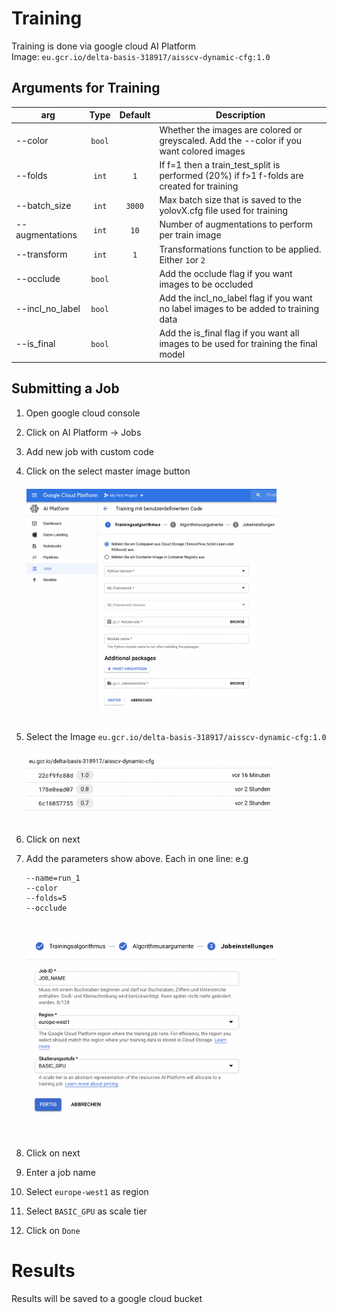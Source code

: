 # Training

Training is done via google cloud AI Platform
<br>
Image: `eu.gcr.io/delta-basis-318917/aisscv-dynamic-cfg:1.0`

## Arguments for Training

| arg             |  Type  | Default | Description                                                                               |
| --------------- | :----: | :-----: | ----------------------------------------------------------------------------------------- |
| --color         | `bool` |         | Whether the images are colored or greyscaled. Add the --color if you want colored images  |
| --folds         | `int`  |   `1`   | If f=1 then a train_test_split is performed (20%) if f>1 f-folds are created for training |
| --batch_size    | `int`  | `3000`  | Max batch size that is saved to the yolovX.cfg file used for training                     |
| --augmentations | `int`  |  `10`   | Number of augmentations to perform per train image                                        |
| --transform     | `int`  |   `1`   | Transformations function to be applied. Either `1`or `2`                                  |
| --occlude       | `bool` |         | Add the occlude flag if you want images to be occluded                                    |
| --incl_no_label | `bool` |         | Add the incl_no_label flag if you want no label images to be added to training data       |
| --is_final      | `bool` |         | Add the is_final flag if you want all images to be used for training the final model      |

## Submitting a Job

1. Open google cloud console
2. Click on AI Platform -> Jobs
3. Add new job with custom code
4. Click on the select master image button<br>
   <img src="./img/add_job_1.png" width=400 style="margin-top:20px; margin-bottom: 20px" />
5. Select the Image `eu.gcr.io/delta-basis-318917/aisscv-dynamic-cfg:1.0`<br>
   <img src="./img/add_job_2.png" width=400 style="margin-top:20px; margin-bottom: 20px" />
6. Click on next
7. Add the parameters show above. Each in one line: e.g

    ```
    --name=run_1
    --color
    --folds=5
    --occlude
    ```

    <img src="./img/add_job_3.png" width=400 style="margin-top:20px; margin-bottom: 20px" />

8. Click on next
9. Enter a job name
10. Select `europe-west1` as region
11. Select `BASIC_GPU` as scale tier
12. Click on `Done`

# Results

Results will be saved to a google cloud bucket
